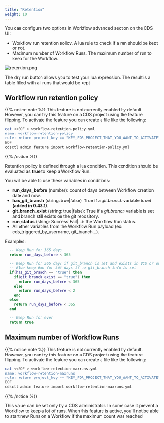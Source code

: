 ```yaml
---
title: "Retention"
weight: 10
---
```


You can configure two options in Workflow advanced section on the CDS UI:
* Workflow run retention policy. A lua rule to check if a run should be kept or not.
* Maximum number of Workflow Runs. The maximum number of run to keep for the Workflow. 

![retention.png](../images/workflow_retention.png)

The dry run button allows you to test your lua expression. The result is a table filled with all runs that would be kept

## Workflow run retention policy

{{% notice note %}}
This feature is not currently enabled by default. However, you can try this feature on a CDS project using the feature flipping.
To activate the feature you can create a file like the following:
```sh
cat <<EOF > workflow-retention-policy.yml
name: workflow-retention-policy
rule: return project_key == "KEY_FOR_PROJECT_THAT_YOU_WANT_TO_ACTIVATE"
EOF
cdsctl admin feature import workflow-retention-policy.yml
```
{{% /notice %}}

Retention policy is defined through a lua condition. This condition should be evaluated as **true** to keep a Workflow Run.

You will be able to use these variables in conditions:
  * **run_days_before** (number): count of days between Workflow creation date and now.
  * **has_git_branch** (string: true|false): True if a *git.branch* variable is set **(added in 0.48.1)**.
  * **git_branch_exist** (string: true|false): True if a *git.branch* variable is set and branch still exists on the git repository.
  * **run_status** (string: Success|Fail|...): the Workflow Run status.
  * All other variables from the Workflow Run payload (ex: cds_triggered_by_username, git_branch...).

Examples:
```lua
  -- Keep Run for 365 days
  return run_days_before < 365
````
```lua
  -- Keep Run for 365 days if git_branch is set and exists in VCS or only 2 days for removed branches
  -- Else keep Run for 365 days if no git_branch info is set
  if(has_git_branch == "true") then
    if(git_branch_exist == "true") then
      return run_days_before < 365
    else
      return run_days_before < 2
    end
  else 
    return run_days_before < 365
  end
```
```lua
  -- Keep Run for ever
  return true
```

## Maximum number of Workflow Runs

{{% notice note %}}
This feature is not currently enabled by default. However, you can try this feature on a CDS project using the feature flipping.
To activate the feature you can create a file like the following:
```sh
cat <<EOF > workflow-retention-maxruns.yml
name: workflow-retention-maxruns
rule: return project_key == "KEY_FOR_PROJECT_THAT_YOU_WANT_TO_ACTIVATE"
EOF
cdsctl admin feature import workflow-retention-maxruns.yml
```
{{% /notice %}}

This value can be set only by a CDS administrator. In some case it prevent a Workflow to keep a lot of runs.
When this feature is active, you'll not be able to start new Runs on a Workflow if the maximum count was reached.
